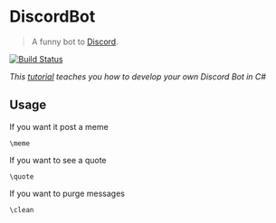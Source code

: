 # DiscordBot
>A funny bot to [Discord](https://discordapp.com/).

[![Build Status](https://travis-ci.org/dwyl/esta.svg?branch=master)](https://travis-ci.org/dwyl/esta) 

*This [tutorial](https://www.youtube.com/watch?v=oE6alzUzcw4&list=PLvPDrwa-DApf1uISB61qh8vWg46kqYI_y&index=2) teaches you how to develop your own Discord Bot in C#*

## Usage
If you want it post a meme
```
\meme
```
If you want to see a quote
```
\quote
```
If you want to purge messages
```
\clean
```
